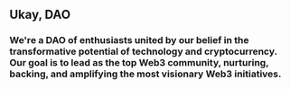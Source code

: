## Ukay, DAO

<h3>We're a DAO of enthusiasts united by our belief in the transformative potential of technology and cryptocurrency. Our goal is to lead as the top Web3 community, nurturing, backing, and amplifying the most visionary Web3 initiatives.</h3>

